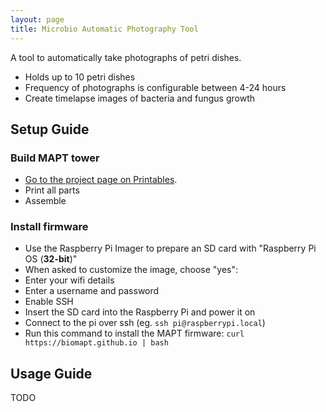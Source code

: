 ```yaml
---
layout: page
title: Microbio Automatic Photography Tool
---
```


A tool to automatically take photographs of petri dishes.

* Holds up to 10 petri dishes
* Frequency of photographs is configurable between 4-24 hours
* Create timelapse images of bacteria and fungus growth

## Setup Guide

### Build MAPT tower

* [Go to the project page on Printables](https://printables.com).
* Print all parts
* Assemble

### Install firmware

* Use the Raspberry Pi Imager to prepare an SD card with "Raspberry Pi OS (**32-bit**)"
* When asked to customize the image, choose "yes":
 * Enter your wifi details
 * Enter a username and password
 * Enable SSH
* Insert the SD card into the Raspberry Pi and power it on
* Connect to the pi over ssh (eg. `ssh pi@raspberrypi.local`)
* Run this command to install the MAPT firmware: `curl https://biomapt.github.io | bash`

## Usage Guide

TODO
